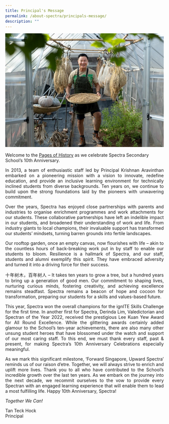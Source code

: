 ```yaml
---
title: Principal's Message
permalink: /about-spectra/principals-message/
description: ""
---
```

<img style="width:1000px" src="/images/mr%20tan%20teck%20hock%202023.jpg">

Welcome to the [Pages of History](https://drive.google.com/file/d/1Qwz7DhxwpbniK1vI9nacwoIgkRalA3fP/view?usp=drive_link) as we celebrate Spectra Secondary School’s 10th Anniversary.

<p align="justify">In 2013, a team of enthusiastic staff led by Principal Krishnan Aravinthan embarked on a pioneering mission with a vision to innovate, redefine education, and provide an inclusive learning environment for technically inclined students from diverse backgrounds. Ten years on, we continue to build upon the strong foundations laid by the pioneers with unwavering commitment.</p>

<p align="justify">Over the years, Spectra has enjoyed close partnerships with parents and industries to organise enrichment programmes and work attachments for our students. These collaborative partnerships have left an indelible impact in our students, and broadened their understanding of work and life. From industry giants to local champions, their invaluable support has transformed our students’ mindsets, turning barren grounds into fertile landscapes.</p>

<p align="justify">Our rooftop garden, once an empty canvas, now flourishes with life – akin to the countless hours of back-breaking work put in by staff to enable our students to bloom. Resilience is a hallmark of Spectra, and our staff, students and alumni exemplify this spirit. They have embraced adversity and turned it into a driving force for their success.</p>

<p align="justify">十年树木，百年树人 – It takes ten years to grow a tree, but a hundred years to bring up a generation of good men. Our commitment to shaping lives, nurturing curious minds, fostering creativity, and achieving excellence remains steadfast. Spectra remains a beacon of hope and cocoon for transformation, preparing our students for a skills and values-based future. </p>

<p align="justify">This year, Spectra won the overall champions for the ignITE Skills Challenge for the first time. In another first for Spectra, Derinda Lim, Valedictorian and Spectran of the Year 2022, received the prestigious Lee Kuan Yew Award for All Round Excellence. While the glittering awards certainly added glamour to the School’s ten-year  achievements, there are also many other unsung student heroes that have blossomed under the watch and support of our most caring staff. To this end, we must thank every staff, past &amp; present, for making Spectra’s 10th Anniversary Celebrations especially meaningful.</p>

<p align="justify">As we mark this significant milestone, ‘Forward Singapore, Upward Spectra’ reminds us of our raison d’etre. Together, we will always strive to enrich and uplift more lives. Thank you to all who have contributed to the School’s incredible growth over the last ten years. As we embark on the journey into the next decade, we recommit ourselves to the vow to provide every Spectran with an engaged learning experience that will enable them to lead a most fulfilling life. Happy 10th Anniversary, Spectra!</p>

_Together We Can!_

Tan Teck Hock  
Principal